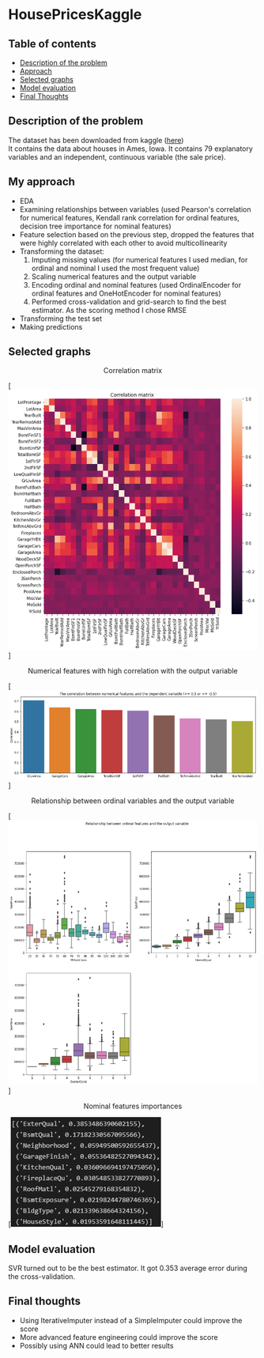 # HousePricesKaggle
## Table of contents
* [Description of the problem](#description-of-the-problem)
* [Approach](#my-approach)
* [Selected graphs](#selected-graphs)
* [Model evaluation](#model-evaluation)
* [Final Thoughts](#final-thoughts)

## Description of the problem
The dataset has been downloaded from kaggle ([here](https://www.kaggle.com/c/house-prices-advanced-regression-techniques))  
It contains the data about houses in Ames, Iowa. It contains 79 explanatory variables and an independent, continuous variable (the sale price).  

## My approach
- EDA
- Examining relationships between variables (used Pearson's correlation for numerical features, Kendall rank correlation for ordinal features, decision tree importance for nominal features)
- Feature selection based on the previous step, dropped the features that were highly correlated with each other to avoid multicollinearity
- Transforming the dataset:  
    1) Imputing missing values (for numerical features I used median, for ordinal and nominal I used the most frequent value)
    2) Scaling numerical features and the output variable
    3) Encoding ordinal and nominal features (used OrdinalEncoder for ordinal features and OneHotEncoder for nominal features)
    4) Performed cross-validation and grid-search to find the best estimator. As the scoring method I chose RMSE
- Transforming the test set
- Making predictions

## Selected graphs
<center> Correlation matrix </center>  

[![Correlation matrix](/graphs/correlation_matrix.png)]  
<center> Numerical features with high correlation with the output variable </center>  

[![High correlation](/graphs/high_correlation.png)]  
<center> Relationship between ordinal variables and the output variable </center>  

[![Ordinal relationship](/graphs/ordinal_relationship.png)]
<center> Nominal features importances </center>  

[![Importances](/graphs/importances.png)]  

## Model evaluation
SVR turned out to be the best estimator. It got 0.353 average error during the cross-validation.  

## Final thoughts
- Using IterativeImputer instead of a SimpleImputer could improve the score  
- More advanced feature engineering could improve the score  
- Possibly using ANN could lead to better results  